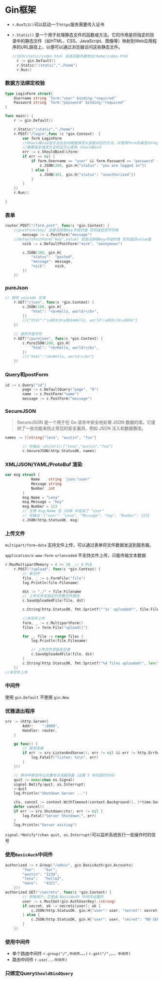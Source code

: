 # Gin框架

- `r.RunTLS()`可以启动一个`https`服务需要传入证书

- `r.Static()` 是一个用于处理静态文件的函数或方法。它的作用是将指定的目录中的静态文件（如HTML、CSS、JavaScript、图像等）映射到Web应用程序的URL路径上，以便可以通过浏览器访问这些静态文件。

  ```go
  //访问/static/index.html 会返回服务器地址/home/index.html
  	r := gin.Default()
  	r.Static("/static","./home")
  	r.Run()
  ```


### 数据方法绑定校验

```go
type LoginForm struct{
	Username string `form:"user" binding:"required"`
	Password string `form:"password" binding:"required"`
}

func main() {
	r := gin.Default()

	r.Static("/static","./home")
	r.POST("/login",func (c *gin.Context)  {
		var form LoginForm
        //ShouldBind该方法会自动根据请求头获取对应的方法，并使用form的类型对req数据进行校验
        //需要指定请求方法的话可以使用 shouldBind
		err := c.ShouldBind(&form)
		if err == nil {
			if form.Username == "user" && form.Password == "password" {
				c.JSON(200, gin.H{"status": "you are logged in"})
			} else {
				c.JSON(401, gin.H{"status": "unauthorized"})
			}
		}
	})
	r.Run()
	
}
```

### 表单

```go
router.POST("/form_post", func(c *gin.Context) {
    //postForm(key) 会尝试获取key字段的值 否则返回空字符串
		message := c.PostForm("message")
    //DefaultPostForm("key",value) 会尝试获取key字段的值 否则返回value值
		nick := c.DefaultPostForm("nick", "anonymous")

		c.JSON(200, gin.H{
			"status":  "posted",
			"message": message,
			"nick":    nick,
		})
	})
```

### pureJson

```go
// 提供 unicode 实体
	r.GET("/json", func(c *gin.Context) {
		c.JSON(200, gin.H{
			"html": "<b>Hello, world!</b>",
		})
        //{"html":"\u003cb\u003eHello, world!\u003c/b\u003e"}
	})
	
	// 提供字面字符
	r.GET("/purejson", func(c *gin.Context) {
		c.PureJSON(200, gin.H{
			"html": "<b>Hello, world!</b>",
		})
        //{"html":"<b>Hello, world!</b>"}
	})
```

### Query和postForm

```go
id := c.Query("id")
		page := c.DefaultQuery("page", "0")
		name := c.PostForm("name")
		message := c.PostForm("message")
```

### SecureJSON 

> SecureJSON 是一个用于在 Go 语言中安全地处理 JSON 数据的库。它提供了一些功能来防止常见的安全漏洞，例如 JSON 注入和数据篡改。

```go
names := []string{"lena", "austin", "foo"}

		// 将输出：while(1);["lena","austin","foo"]
		c.SecureJSON(http.StatusOK, names)
```

### XML/JSON/YAML/ProtoBuf 渲染

```go
var msg struct {
			Name    string `json:"user"`
			Message string
			Number  int
		}
		msg.Name = "Lena"
		msg.Message = "hey"
		msg.Number = 123
		// 注意 msg.Name 在 JSON 中变成了 "user"
		// 将输出：{"user": "Lena", "Message": "hey", "Number": 123}
		c.JSON(http.StatusOK, msg)
```

### 上传文件

`multipart/form-data` 支持文件上传，可以通过表单将文件数据发送到服务器。

 `application/x-www-form-urlencoded` 不支持文件上传，只能传输文本数据

```go
r.MaxMultipartMemory = 8 << 20  // 8 MiB
	r.POST("/upload", func(c *gin.Context) {
		// 单文件
		file, _ := c.FormFile("file")
		log.Println(file.Filename)

		dst := "./" + file.Filename
		// 上传文件至指定的完整文件路径
		c.SaveUploadedFile(file, dst)

		c.String(http.StatusOK, fmt.Sprintf("'%s' uploaded!", file.Filename))
        
        //多文件上传
		form, _ := c.MultipartForm()
		files := form.File["upload[]"]

		for _, file := range files {
			log.Println(file.Filename)

			// 上传文件至指定目录
			c.SaveUploadedFile(file, dst)
		}
		c.String(http.StatusOK, fmt.Sprintf("%d files uploaded!", len(files)))
	})
//多文件上传
```

### 中间件

使用 `gin.Default` 不使用 `gin.New`

### 优雅退出程序

```go
srv := &http.Server{
		Addr:    ":8080",
		Handler: router,
	}

	go func() {
		// 服务连接
		if err := srv.ListenAndServe(); err != nil && err != http.ErrServerClosed {
			log.Fatalf("listen: %s\n", err)
		}
	}()

	// 等待中断信号以优雅地关闭服务器（设置 5 秒的超时时间）
	quit := make(chan os.Signal)
	signal.Notify(quit, os.Interrupt)
	<-quit
	log.Println("Shutdown Server ...")

	ctx, cancel := context.WithTimeout(context.Background(), 5*time.Second)
	defer cancel()
	if err := srv.Shutdown(ctx); err != nil {
		log.Fatal("Server Shutdown:", err)
	}
	log.Println("Server exiting")
```

`signal.*Notify*(chan quit, os.Interrupt)`可以监听系统执行一些操作时的信号

### 使用`BasicAuch`中间件

```go
authorized := r.Group("/admin", gin.BasicAuth(gin.Accounts{
		"foo":    "bar",
		"austin": "1234",
		"lena":   "hello2",
		"manu":   "4321",
	}))
authorized.GET("/secrets", func(c *gin.Context) {
		// 获取用户，它是由 BasicAuth 中间件设置的
		user := c.MustGet(gin.AuthUserKey).(string)
		if secret, ok := secrets[user]; ok {
			c.JSON(http.StatusOK, gin.H{"user": user, "secret": secret})
		} else {
			c.JSON(http.StatusOK, gin.H{"user": user, "secret": "NO SECRET :("})
		}
	})
```

### 使用中间件

- 单个路由中间件 `r.group("/",中间件。。。)` `r.get("/",。。。中间件)`
- 路由中间件 `r.use(...中间件)`

### 只绑定Query`ShouldBindQuery`

